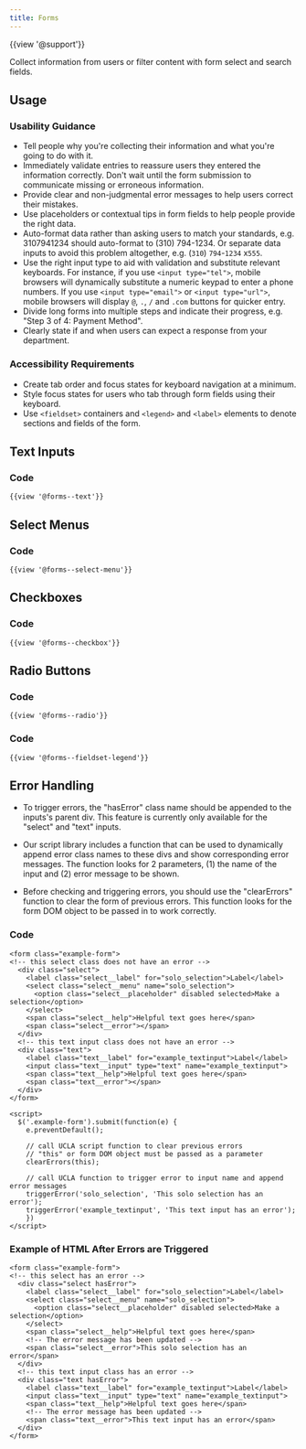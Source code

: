 ```yaml
---
title: Forms
---
```

{{view '@support'}}

Collect information from users or filter content with form select and search fields.

## **Usage**

### **Usability Guidance**

* Tell people why you're collecting their information and what you're going to do with it.
* Immediately validate entries to reassure users they entered the information correctly. Don't wait until the form submission to communicate missing or erroneous information.
* Provide clear and non-judgmental error messages to help users correct their mistakes.
* Use placeholders or contextual tips in form fields to help people provide the right data.
* Auto-format data rather than asking users to match your standards, e.g. 3107941234 should auto-format to (310) 794-1234. Or separate data inputs to avoid this problem altogether, e.g. (`310`) `794`-`1234` x`555`.
* Use the right input type to aid with validation and substitute relevant keyboards. For instance, if you use `<input type="tel">`, mobile browsers will dynamically substitute a numeric keypad to enter a phone numbers. If you use `<input type="email">`  or `<input type="url">`, mobile browsers will display `@`, `.`, `/` and `.com` buttons for quicker entry.
* Divide long forms into multiple steps and indicate their progress, e.g. "Step 3 of 4: Payment Method".
* Clearly state if and when users can expect a response from your department.

### **Accessibility Requirements**

* Create tab order and focus states for keyboard navigation at a minimum.
* Style focus states for users who tab through form fields using their keyboard.
* Use `<fieldset>` containers and `<legend>` and `<label>` elements to denote sections and fields of the form.

## **Text Inputs**

### **Code**

```
{{view '@forms--text'}}
```

## **Select Menus**

### **Code**

```
{{view '@forms--select-menu'}}
```

## **Checkboxes**

### **Code**

```
{{view '@forms--checkbox'}}
```
## **Radio Buttons**

### **Code**

```
{{view '@forms--radio'}}
```

### **Code**

```
{{view '@forms--fieldset-legend'}}
```

## **Error Handling**

* To trigger errors, the "hasError" class name should be appended to the inputs's parent div. This feature is currently only available for the "select" and "text" inputs.

* Our script library includes a function that can be used to dynamically append error class names to these divs and show corresponding error messages. The function looks for 2 parameters, (1) the name of the input and (2) error message to be shown.

* Before checking and triggering errors, you should use the "clearErrors" function to clear the form of previous errors. This function looks for the form DOM object to be passed in to work correctly.

### **Code**
```
<form class="example-form">
<!-- this select class does not have an error -->
  <div class="select">
    <label class="select__label" for="solo_selection">Label</label>
    <select class="select__menu" name="solo_selection">
      <option class="select__placeholder" disabled selected>Make a selection</option>
    </select>
    <span class="select__help">Helpful text goes here</span>
    <span class="select__error"></span>
  </div>
  <!-- this text input class does not have an error -->
  <div class="text">
    <label class="text__label" for="example_textinput">Label</label>
    <input class="text__input" type="text" name="example_textinput">
    <span class="text__help">Helpful text goes here</span>
    <span class="text__error"></span>
  </div>
</form>

<script>
  $('.example-form').submit(function(e) {
    e.preventDefault();

    // call UCLA script function to clear previous errors
    // "this" or form DOM object must be passed as a parameter
    clearErrors(this);

    // call UCLA function to trigger error to input name and append error messages
    triggerError('solo_selection', 'This solo selection has an error');
    triggerError('example_textinput', 'This text input has an error');
    })
</script>
```

### **Example of HTML After Errors are Triggered**
```
<form class="example-form">
<!-- this select has an error -->
  <div class="select hasError">
    <label class="select__label" for="solo_selection">Label</label>
    <select class="select__menu" name="solo_selection">
      <option class="select__placeholder" disabled selected>Make a selection</option>
    </select>
    <span class="select__help">Helpful text goes here</span>
    <!-- The error message has been updated -->
    <span class="select__error">This solo selection has an error</span>
  </div>
  <!-- this text input class has an error -->
  <div class="text hasError">
    <label class="text__label" for="example_textinput">Label</label>
    <input class="text__input" type="text" name="example_textinput">
    <span class="text__help">Helpful text goes here</span>
    <!-- The error message has been updated -->
    <span class="text__error">This text input has an error</span>
  </div>
</form>
```
